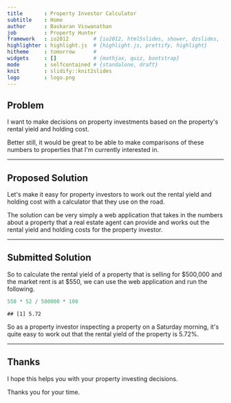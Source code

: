 ```yaml
---
title       : Property Investor Calculator
subtitle    : Home
author      : Baskaran Viswanathan
job         : Property Hunter
framework   : io2012        # {io2012, html5slides, shower, dzslides, ...}
highlighter : highlight.js  # {highlight.js, prettify, highlight}
hitheme     : tomorrow      # 
widgets     : []            # {mathjax, quiz, bootstrap}
mode        : selfcontained # {standalone, draft}
knit        : slidify::knit2slides
logo        : logo.png
---
```


## Problem

I want to make decisions on property investments based on the property's rental yield and holding cost. 

Better still, it would be great to be able to make comparisons of these numbers to properties that I'm currently interested in.

---

## Proposed Solution

Let's make it easy for property investors to work out the rental yield and holding cost with a calculator that they use on the road.

The solution can be very simply a web application that takes in the numbers about a property that a real estate agent can provide and works out the rental yield and holding costs for the property investor.

---

## Submitted Solution

So to calculate the rental yield of a property that is selling for $500,000 and the market rent is at $550, we can use the web application and run the following.


```r
550 * 52 / 500000 * 100
```

```
## [1] 5.72
```

So as a property investor inspecting a property on a Saturday morning, it's quite easy to work out that the rental yield of the property is 5.72%.

---

## Thanks 

I hope this helps you with your property investing decisions.


Thanks you for your time.

